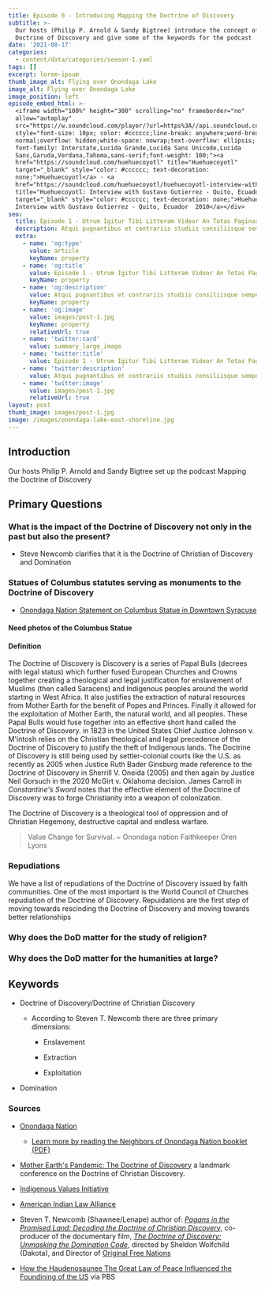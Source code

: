 ```yaml
---
title: Episode 0 - Introducing Mapping the Doctrine of Discovery
subtitle: >-
  Our hosts (Philip P. Arnold & Sandy Bigtree) introduce the concept of the
  Doctrine of Discovery and give some of the keywords for the podcast
date: '2021-08-17'
categories:
  - content/data/categories/season-1.yaml
tags: []
excerpt: lorem-ipsum
thumb_image_alt: Flying over Onondaga Lake
image_alt: Flying over Onondaga Lake
image_position: left
episode_embed_html: >-
  <iframe width="100%" height="300" scrolling="no" frameborder="no"
  allow="autoplay"
  src="https://w.soundcloud.com/player/?url=https%3A//api.soundcloud.com/tracks/698045476&color=%23ff5500&auto_play=false&hide_related=false&show_comments=true&show_user=true&show_reposts=false&show_teaser=true&visual=true"></iframe><div
  style="font-size: 10px; color: #cccccc;line-break: anywhere;word-break:
  normal;overflow: hidden;white-space: nowrap;text-overflow: ellipsis;
  font-family: Interstate,Lucida Grande,Lucida Sans Unicode,Lucida
  Sans,Garuda,Verdana,Tahoma,sans-serif;font-weight: 100;"><a
  href="https://soundcloud.com/huehuecoyotl" title="Huehuecoyotl"
  target="_blank" style="color: #cccccc; text-decoration:
  none;">Huehuecoyotl</a> · <a
  href="https://soundcloud.com/huehuecoyotl/huehuecoyotl-interview-with-gustavo-gutierrez-quito-ecuador-2010"
  title="Huehuecoyotl: Interview with Gustavo Gutierrez - Quito, Ecuador  2010"
  target="_blank" style="color: #cccccc; text-decoration: none;">Huehuecoyotl:
  Interview with Gustavo Gutierrez - Quito, Ecuador  2010</a></div>
seo:
  title: Episode 1 - Utrum Igitur Tibi Litteram Videor An Totas Paginas
  description: Atqui pugnantibus et contrariis studiis consiliisque semper utens nihil
  extra:
    - name: 'og:type'
      value: article
      keyName: property
    - name: 'og:title'
      value: Episode 1 - Utrum Igitur Tibi Litteram Videor An Totas Paginas
      keyName: property
    - name: 'og:description'
      value: Atqui pugnantibus et contrariis studiis consiliisque semper utens nihil
      keyName: property
    - name: 'og:image'
      value: images/post-1.jpg
      keyName: property
      relativeUrl: true
    - name: 'twitter:card'
      value: summary_large_image
    - name: 'twitter:title'
      value: Episode 1 - Utrum Igitur Tibi Litteram Videor An Totas Paginas
    - name: 'twitter:description'
      value: Atqui pugnantibus et contrariis studiis consiliisque semper utens nihil
    - name: 'twitter:image'
      value: images/post-1.jpg
      relativeUrl: true
layout: post
thumb_image: images/post-1.jpg
image: /images/onondaga-lake-east-shoreline.jpg
---
```

## Introduction

Our hosts Philip P. Arnold and Sandy Bigtree set up the podcast Mapping the Doctrine of Discovery

## Primary Questions

### What is the impact of the Doctrine of Discovery not only in the past but also the present?

*   Steve Newcomb clarifies that it is the Doctrine of Christian of Discovery and Domination

### Statues of Columbus statutes serving as monuments to the Doctrine of Discovery

*   [Onondaga Nation Statement on Columbus Statue in Downtown Syracuse](https://www.onondaganation.org/news/2020/onondaga-nation-statement-on-columbus-statue-in-downtown-syracuse/)

#### Need photos of the Columbus Statue

#### Definition

The Doctrine of Discovery is Discovery is a series of Papal Bulls (decrees with legal status) which further fused European Churches and Crowns together creating a theological and legal
justification for enslavement of Muslims (then called Saracens) and Indigenous peoples around the world starting in West Africa. It also justifies the extraction of natural resources from Mother Earth for the benefit of Popes and Princes. Finally it allowed for the exploitation of Mother Earth, the natural world, and all peoples. These Papal Bulls would fuse together into an effective short hand called the Doctrine of Discovery. in 1823 in the United States Chief Justice Johnson v. M'intosh relies on the Christian theological and legal precedence of the Doctrine of Discovery to justify the theft of Indigenous lands. The Doctrine of Discovery is still being used by settler-colonial courts like the U.S. as recently as 2005 when Justice Ruth Bader Ginsburg made reference to the Doctrine of Discovery in  Sherrill V. Oneida (2005) and then again by Justice Neil Gorsuch in the 2020 McGirt v. Oklahoma decision. James Carroll in *Constantine's Sword* notes that the effective element of the Doctrine of Discovery was to forge Christianity into a weapon of colonization.

The Doctrine of Discovery is a theological tool of oppression and of Christian Hegemony, destructive capital and endless warfare.

> Value Change for Survival.
> \~ Onondaga nation Faithkeeper Oren Lyons

### Repudiations

We have a list of repudiations of the Doctrine of Discovery issued by faith communities. One of the most important is the World Council of Churches repudiation of the Doctrine of Discovery. Repuidations are the first step of moving towards rescinding the Doctrine of Discovery and moving towards better relationships

### Why does the DoD matter for the study of religion?

### Why does the DoD matter for the humanities at large?

## Keywords

*   Doctrine of Discovery/Doctrine of Christian Discovery

    *   According to Steven T. Newcomb there are three primary dimensions:

        *   Enslavement

        *   Extraction

        *   Exploitation

*   Domination

### Sources

*   [Onondaga Nation](https://www.onondaganation.org/)

    *   [Learn more by reading the Neighbors of Onondaga Nation booklet (PDF)](https://indigenousvalues.org/product/noon-digital/)

*   [Mother Earth's Pandemic: The Doctrine of Discovery](https://doctrineofdiscovery.org/event/education/mother-earths-pandemic/) a landmark conference on the Doctrine of Christian Discovery.

*   [Indigenous Values Initiative](https://indigenousvalues.org/)

*   [American Indian Law Alliance](http://aila.ngo/)

*   Steven T. Newcomb (Shawnee/Lenape) author of: [*Pagans in the Promised Land: Decoding the Doctrine of Christian Discovery*](https://birchbarkbooks.com/all-online-titles/pagans-in-the-promised-land), co-producer of the documentary film, [*The Doctrine of Discovery: Unmasking the Domination Code*](https://vimeo.com/ondemand/dominationcode), directed by Sheldon Wolfchild (Dakota), and Director of [Original Free Nations](https://originalfreenations.com/)

*   [How the Haudenosaunee The Great Law of Peace Influenced the Foundining of the US](https://www.pbs.org/native-america/blogs/native-voices/how-the-iroquois-great-law-of-peace-shaped-us-democracy/) via PBS

